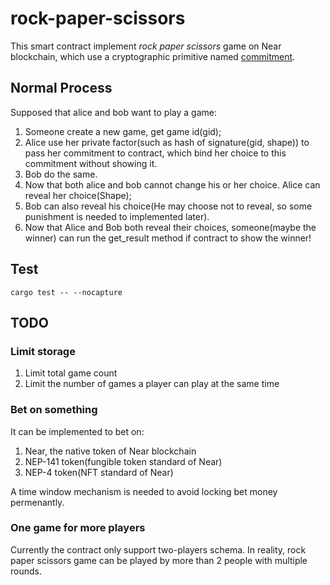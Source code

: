 # rock-paper-scissors
This smart contract implement *rock paper scissors* game on Near blockchain, which use a cryptographic primitive named [commitment](https://en.wikipedia.org/wiki/Commitment_scheme).

## Normal Process
Supposed that alice and bob want to play a game:
1. Someone create a new game, get game id(gid);
2. Alice use her private factor(such as hash of signature(gid, shape)) to pass her commitment to contract, which bind her choice to this commitment without showing it.
3. Bob do the same.
4. Now that both alice and bob cannot change his or her choice. Alice can reveal her choice(Shape);
5. Bob can also reveal his choice(He may choose not to reveal, so some punishment is needed to implemented later).
6. Now that Alice and Bob both reveal their choices, someone(maybe the winner) can run the get_result method if contract to show the winner!

## Test
`cargo test -- --nocapture`

## TODO
### Limit storage
1. Limit total game count
2. Limit the number of games a player can play at the same time

### Bet on something
It can be implemented to bet on:
1. Near, the native token of Near blockchain
2. NEP-141 token(fungible token standard of Near)
3. NEP-4 token(NFT standard of Near)

A time window mechanism is needed to avoid locking bet money permenantly.

### One game for more players
Currently the contract only support two-players schema. In reality, rock paper scissors game can be played by more than 2 people with multiple rounds.
